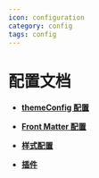 ```yaml
---
icon: configuration
category: config
tags: config
---
```


# 配置文档

- [**themeConfig 配置**](themeConfig.md)

- [**Front Matter 配置**](page.md)

- [**样式配置**](stylus.md)

- [**插件**](plugin/readme.md)
